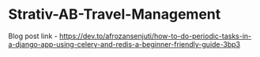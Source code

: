 # Strativ-AB-Travel-Management

Blog post link - https://dev.to/afrozansenjuti/how-to-do-periodic-tasks-in-a-django-app-using-celery-and-redis-a-beginner-friendly-guide-3bp3

